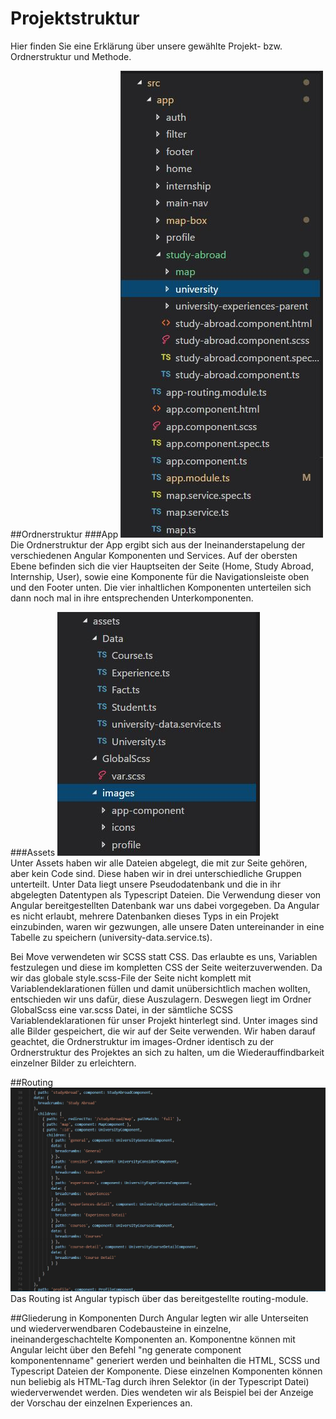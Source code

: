 # Projektstruktur
Hier finden Sie eine Erklärung über unsere gewählte Projekt- bzw. Ordnerstruktur und Methode. 

##Ordnerstruktur
###App
![Screenshot](img/structure/src.jpg) <br>
Die Ordnerstruktur der App ergibt sich aus der Ineinanderstapelung der verschiedenen Angular Komponenten und Services.
Auf der obersten Ebene befinden sich die vier Hauptseiten der Seite (Home, Study Abroad, Internship, User), sowie eine Komponente für die Navigationsleiste oben und den Footer unten. Die vier inhaltlichen Komponenten unterteilen sich dann noch mal in ihre entsprechenden Unterkomponenten.

###Assets
![Screenshot](img/structure/assets.jpg) <br>
Unter Assets haben wir alle Dateien abgelegt, die mit zur Seite gehören, aber kein Code sind. Diese haben wir in drei unterschiedliche Gruppen unterteilt.
Unter Data liegt unsere Pseudodatenbank und die in ihr abgelegten Datentypen als Typescript Dateien. Die Verwendung dieser von Angular bereitgestellten Datenbank war uns dabei vorgegeben.
Da Angular es nicht erlaubt, mehrere Datenbanken dieses Typs in ein Projekt einzubinden, waren wir gezwungen, alle unsere Daten untereinander in eine Tabelle zu speichern (university-data.service.ts).  

Bei Move verwendeten wir SCSS statt CSS. Das erlaubte es uns, Variablen festzulegen und diese im kompletten CSS der Seite weiterzuverwenden. Da wir das globale style.scss-File der Seite nicht komplett mit Variablendeklarationen füllen und damit unübersichtlich machen wollten, entschieden wir uns dafür, diese Auszulagern. Deswegen liegt im Ordner GlobalScss eine var.scss Datei, in der sämtliche SCSS Variablendeklarationen für unser Projekt hinterlegt sind.
Unter images sind alle Bilder gespeichert, die wir auf der Seite verwenden. Wir haben darauf geachtet, die Ordnerstruktur im images-Ordner identisch zu der Ordnerstruktur des Projektes an sich zu halten, um die Wiederauffindbarkeit einzelner Bilder zu erleichtern.

##Routing 
![Screenshot](img/structure/routing.jpg)
Das Routing ist Angular typisch über das bereitgestellte routing-module.


##Gliederung in Komponenten 
Durch Angular legten wir alle Unterseiten und wiederverwendbaren Codebausteine in einzelne, ineinandergeschachtelte Komponenten an. 
Komponentne können mit Angular leicht über den Befehl "ng generate component komponentenname" generiert werden und beinhalten die HTML, SCSS und Typescript Dateien der Komponente. Diese einzelnen Komponenten können nun beliebig als HTML-Tag durch ihren Selektor (in der Typescript Datei) wiederverwendet werden. Dies wendeten wir als Beispiel bei der Anzeige der Vorschau der einzelnen Experiences an. 